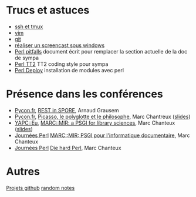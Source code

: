 # Trucs et astuces

* [ssh et tmux](tips/ssh_and_tmux.html)
* [vim](tips/vim.html)
* [git](tips/git.html)
* [réaliser un screencast sous windows](tips/screencasting.html)
* [Perl pitfalls](dev/perl/pitfalls.html) document écrit pour remplacer la section actuelle de la doc de sympa
* [Perl TT2](dev/perl/tt2.html) TT2 coding style pour sympa
* [Perl Deploy](dev/perl/modules.html) installation de modules avec perl

# Présence dans les conférences

* [Pycon.fr](http://www.pycon.fr/2012/), [REST in SPORE](http://www.pycon.fr/2012/schedule/presentation/25/), Arnaud Grausem
* [Pycon.fr](http://www.pycon.fr/2012/), [Picasso, le polyglotte et le philosophe](http://www.pycon.fr/2012/schedule/presentation/14/), Marc Chantreux ([slides](talks/12/pycon.fr/picasso.pdf))
* [YAPC::Eu](http://act.yapc.eu/ye2012/), [MARC::MIR: a PSGI for library sciences](http://act.yapc.eu/ye2012/talk/4190), Marc Chanteux ([slides](talks/12/ye/mir/index.html))
* [Journées Perl](http://journeesperl.fr/fpw2012/) [MARC::MIR: PSGI pour l'informatique documentaire](http://journeesperl.fr/fpw2012/talk/4144), Marc Chanteux 
* [Journées Perl](http://journeesperl.fr/fpw2012/) [Die hard Perl](http://journeesperl.fr/fpw2012/talk/4051), Marc Chanteux

# Autres


[Projets github](//:github.io/unistra)
[random notes](notes.html)

